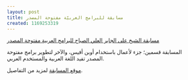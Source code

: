 ```yaml
---
layout: post
title: مسابقة للبرامج العربيّة مفتوحة المصدر
created: 1169253319
---
```

[مسابقة الشيخ على الجابر العلي الصباح للبرامج العربية مفتوحة المصدر](http://www.alialsabahcontest.org)

المسابقة قسمين؛ جزء لأعمال باستخدام أوبن أفيس، والآخر لتطوير برامج مفتوحة المصدر تفيد اللغة العربية والمستخدم العربي.

[موقع المسابقة](http://www.alialsabahcontest.org) لمزيد من التفاصيل.
